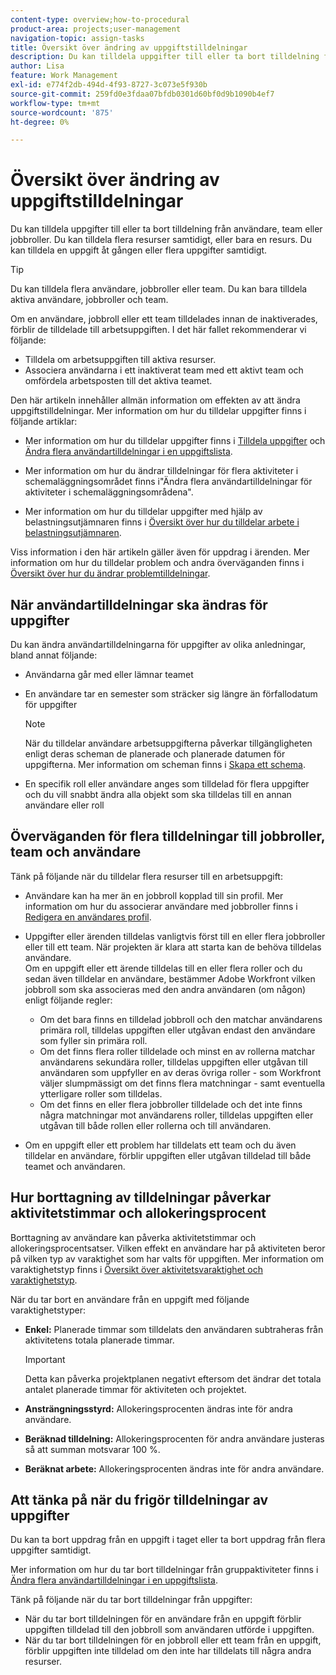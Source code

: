 ```yaml
---
content-type: overview;how-to-procedural
product-area: projects;user-management
navigation-topic: assign-tasks
title: Översikt över ändring av uppgiftstilldelningar
description: Du kan tilldela uppgifter till eller ta bort tilldelning från användare, team eller jobbroller. Du kan tilldela flera resurser samtidigt, eller bara en resurs. Du kan tilldela en uppgift åt gången eller flera uppgifter samtidigt.
author: Lisa
feature: Work Management
exl-id: e774f2db-494d-4f93-8727-3c073e5f930b
source-git-commit: 259fd0e3fdaa07bfdb0301d60bf0d9b1090b4ef7
workflow-type: tm+mt
source-wordcount: '875'
ht-degree: 0%

---
```


# Översikt över ändring av uppgiftstilldelningar

Du kan tilldela uppgifter till eller ta bort tilldelning från användare, team eller jobbroller. Du kan tilldela flera resurser samtidigt, eller bara en resurs. Du kan tilldela en uppgift åt gången eller flera uppgifter samtidigt.

>[!TIP]
>
>Du kan tilldela flera användare, jobbroller eller team. Du kan bara tilldela aktiva användare, jobbroller och team.
>
>Om en användare, jobbroll eller ett team tilldelades innan de inaktiverades, förblir de tilldelade till arbetsuppgiften. I det här fallet rekommenderar vi följande:
>
>* Tilldela om arbetsuppgiften till aktiva resurser.
>* Associera användarna i ett inaktiverat team med ett aktivt team och omfördela arbetsposten till det aktiva teamet.
>

Den här artikeln innehåller allmän information om effekten av att ändra uppgiftstilldelningar. Mer information om hur du tilldelar uppgifter finns i följande artiklar:

* Mer information om hur du tilldelar uppgifter finns i [Tilldela uppgifter](../../../manage-work/tasks/assign-tasks/assign-tasks.md) och [Ändra flera användartilldelningar i en uppgiftslista](../../../manage-work/tasks/assign-tasks/modify-multiple-assignments-in-task-list.md).

* Mer information om hur du ändrar tilldelningar för flera aktiviteter i schemaläggningsområdet finns i&quot;Ändra flera användartilldelningar för aktiviteter i schemaläggningsområdena&quot;.
* Mer information om hur du tilldelar uppgifter med hjälp av belastningsutjämnaren finns i [Översikt över hur du tilldelar arbete i belastningsutjämnaren](../../../resource-mgmt/workload-balancer/assign-work-in-workload-balancer.md).

Viss information i den här artikeln gäller även för uppdrag i ärenden. Mer information om hur du tilldelar problem och andra överväganden finns i [Översikt över hur du ändrar problemtilldelningar](../../../manage-work/issues/manage-issues/modify-issue-assignments-overview.md).

## När användartilldelningar ska ändras för uppgifter

Du kan ändra användartilldelningarna för uppgifter av olika anledningar, bland annat följande:

* Användarna går med eller lämnar teamet
* En användare tar en semester som sträcker sig längre än förfallodatum för uppgifter

  >[!NOTE]
  >
  >När du tilldelar användare arbetsuppgifterna påverkar tillgängligheten enligt deras scheman de planerade och planerade datumen för uppgifterna. Mer information om scheman finns i [Skapa ett schema](../../../administration-and-setup/set-up-workfront/configure-timesheets-schedules/create-schedules.md).

* En specifik roll eller användare anges som tilldelad för flera uppgifter och du vill snabbt ändra alla objekt som ska tilldelas till en annan användare eller roll

## Överväganden för flera tilldelningar till jobbroller, team och användare

Tänk på följande när du tilldelar flera resurser till en arbetsuppgift:

* Användare kan ha mer än en jobbroll kopplad till sin profil. Mer information om hur du associerar användare med jobbroller finns i [Redigera en användares profil](../../../administration-and-setup/add-users/create-and-manage-users/edit-a-users-profile.md).

* Uppgifter eller ärenden tilldelas vanligtvis först till en eller flera jobbroller eller till ett team. När projekten är klara att starta kan de behöva tilldelas användare.\
  Om en uppgift eller ett ärende tilldelas till en eller flera roller och du sedan även tilldelar en användare, bestämmer Adobe Workfront vilken jobbroll som ska associeras med den andra användaren (om någon) enligt följande regler:

   * Om det bara finns en tilldelad jobbroll och den matchar användarens primära roll, tilldelas uppgiften eller utgåvan endast den användare som fyller sin primära roll.
   * Om det finns flera roller tilldelade och minst en av rollerna matchar användarens sekundära roller, tilldelas uppgiften eller utgåvan till användaren som uppfyller en av deras övriga roller - som Workfront väljer slumpmässigt om det finns flera matchningar - samt eventuella ytterligare roller som tilldelas.
   * Om det finns en eller flera jobbroller tilldelade och det inte finns några matchningar mot användarens roller, tilldelas uppgiften eller utgåvan till både rollen eller rollerna och till användaren.

* Om en uppgift eller ett problem har tilldelats ett team och du även tilldelar en användare, förblir uppgiften eller utgåvan tilldelad till både teamet och användaren.

## Hur borttagning av tilldelningar påverkar aktivitetstimmar och allokeringsprocent

Borttagning av användare kan påverka aktivitetstimmar och allokeringsprocentsatser. Vilken effekt en användare har på aktiviteten beror på vilken typ av varaktighet som har valts för uppgiften. Mer information om varaktighetstyp finns i [Översikt över aktivitetsvaraktighet och varaktighetstyp](../../../manage-work/tasks/taskdurtn/task-duration-and-duration-type.md).

När du tar bort en användare från en uppgift med följande varaktighetstyper:

* **Enkel:** Planerade timmar som tilldelats den användaren subtraheras från aktivitetens totala planerade timmar.

  >[!IMPORTANT]
  >
  >Detta kan påverka projektplanen negativt eftersom det ändrar det totala antalet planerade timmar för aktiviteten och projektet.

* **Ansträngningsstyrd:** Allokeringsprocenten ändras inte för andra användare.
* **Beräknad tilldelning:** Allokeringsprocenten för andra användare justeras så att summan motsvarar 100 %.
* **Beräknat arbete:** Allokeringsprocenten ändras inte för andra användare.

## Att tänka på när du frigör tilldelningar av uppgifter

Du kan ta bort uppdrag från en uppgift i taget eller ta bort uppdrag från flera uppgifter samtidigt.

Mer information om hur du tar bort tilldelningar från gruppaktiviteter finns i [Ändra flera användartilldelningar i en uppgiftslista](../../../manage-work/tasks/assign-tasks/modify-multiple-assignments-in-task-list.md).

Tänk på följande när du tar bort tilldelningar från uppgifter:

* När du tar bort tilldelningen för en användare från en uppgift förblir uppgiften tilldelad till den jobbroll som användaren utförde i uppgiften.
* När du tar bort tilldelningen för en jobbroll eller ett team från en uppgift, förblir uppgiften inte tilldelad om den inte har tilldelats till några andra resurser.
